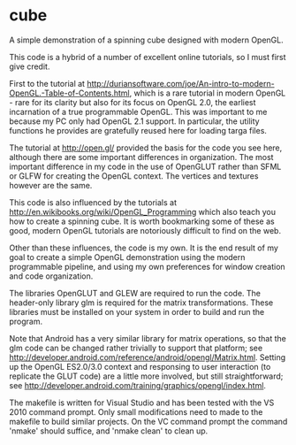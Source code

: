 cube
====

A simple demonstration of a spinning cube designed with modern OpenGL.

This code is a hybrid of a number of excellent online tutorials, so I must first give credit. 

First to the tutorial at http://duriansoftware.com/joe/An-intro-to-modern-OpenGL.-Table-of-Contents.html, which is a rare tutorial in modern OpenGL - rare for its clarity but also for its focus on OpenGL 2.0, the earliest incarnation of a true programmable OpenGL. This was important to me because my PC only had OpenGL 2.1 support. In particular, the utility functions he provides are gratefully reused here for loading targa files.

The tutorial at http://open.gl/ provided the basis for the code you see here, although there are some important differences in organization. The most important difference in my code in the use of OpenGLUT rather than SFML or GLFW for creating the OpenGL context. The vertices and textures however are the same.

This code is also influenced by the tutorials at http://en.wikibooks.org/wiki/OpenGL_Programming which also teach you how to create a spinning cube. It is worth bookmarking some of these as good, modern OpenGL tutorials are notoriously difficult to find on the web.

Other than these influences, the code is my own. It is the end result of my goal to create a simple OpenGL demonstration using the modern programmable pipeline, and using my own preferences for window creation and code organization. 

The libraries OpenGLUT and GLEW are required to run the code. The header-only library glm is required for the matrix transformations. These libraries must be installed on your system in order to build and run the program.

Note that Android has a very similar library for matrix operations, so that the glm code can be changed rather trivially to support that platform; see http://developer.android.com/reference/android/opengl/Matrix.html. Setting up the OpenGL ES2.0/3.0 context and responsing to user interaction (to replicate the GLUT code) are a little more involved, but still straightforward; see http://developer.android.com/training/graphics/opengl/index.html. 

The makefile is written for Visual Studio and has been tested with the VS 2010 command prompt. Only small modifications need to made to the makefile to build similar projects. On the VC command prompt the command 'nmake' should suffice, and 'nmake clean' to clean up.
